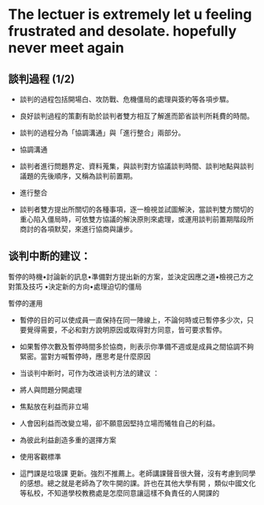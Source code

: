 # The lectuer is extremely let u feeling frustrated and desolate. hopefully never meet again 

## 談判過程 (1/2)

- 談判的過程包括開場白、攻防戰、危機僵局的處理與簽約等各項步驟。

- 良好談判過程的策劃有助於談判者雙方相互了解進而節省談判所耗費的時間。

- 談判的過程分為「協調溝通」與「進行整合」兩部分。

- 協調溝通

- 談判者進行問題界定、資料蒐集，與談判對方協議談判時間、談判地點與談判議題的先後順序，又稱為談判前置期。

- 進行整合

- 談判者雙方提出所關切的各種事項，逐一檢視並試圖解決，當談判雙方關切的重心陷入僵局時，可依雙方協議的解決原則來處理，或運用談判前置期階段所商討的各項默契，來進行協商與讓步。

## 谈判中断的建议：

暫停的時機•討論新的訊息•準備對方提出新的方案，並決定因應之道•檢視己方之對策及技巧 •決定新的方向•處理迫切的僵局
 
暫停的運用

- 暫停的目的可以使成員一直保持在同一陣線上，不論何時或已暫停多少次，只要覺得需要，不必和對方說明原因或取得對方同意，皆可要求暫停。

- 如果暫停次數及暫停時間多於協商，則表示你準備不週或是成員之間協調不夠緊密。當對方喊暫停時，應思考是什麼原因

- 当谈判中断时，可作为改进谈判方法的建议
：
- 將人與問題分開處理

- 焦點放在利益而非立場

- 人會因利益而改變立場，卻不願意因堅持立場而犧牲自己的利益。

- 為彼此利益創造多重的選擇方案

- 使用客觀標準

- 這門課是垃圾課 更新。強烈不推薦上。老師講課聲音很大聲，沒有考慮到同學的感想。總之就是老師為了吹牛開的課。許也在其他大學有開 ，類似中國文化等私校，不知道學校教務處是怎麼同意讓這樣不負責任的人開課的
